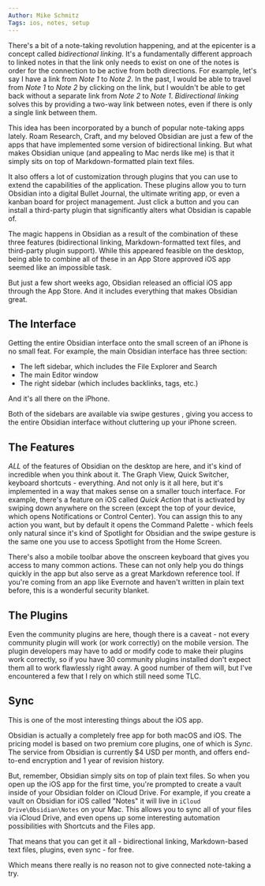 ```yaml
---
Author: Mike Schmitz
Tags: ios, notes, setup
---
```


There's a bit of a note-taking revolution happening, and at the epicenter is a concept called _bidirectional linking_. It's a fundamentally different approach to linked notes in that the link only needs to exist on one of the notes is order for the connection to be active from both directions. For example, let's say I have a link from _Note 1_ to _Note 2_. In the past, I would be able to travel from _Note 1_ to _Note 2_ by clicking on the link, but I wouldn't be able to get back without a separate link from _Note 2_ to _Note 1_. _Bidirectional linking_ solves this by providing a two-way link between notes, even if there is only a single link between them.

This idea has been incorporated by a bunch of popular note-taking apps lately. Roam Research, Craft, and my beloved Obsidian are just a few of the apps that have implemented some version of bidirectional linking. But what makes Obsidian unique (and appealing to Mac nerds like me) is that it simply sits on top of Markdown-formatted plain text files.

It also offers a lot of customization through plugins that you can use to extend the capabilities of the application. These plugins allow you to turn Obsidian into a digital Bullet Journal, the ultimate writing app, or even a kanban board for project management. Just click a button and you can install a third-party plugin that significantly alters what Obsidian is capable of.

The magic happens in Obsidian as a result of the combination of these three features (bidirectional linking, Markdown-formatted text files, and third-party plugin support). While this appeared feasible on the desktop, being able to combine all of these in an App Store approved iOS app seemed like an impossible task.

But just a few short weeks ago, Obsidian released an official iOS app through the App Store. And it includes everything that makes Obsidian great.

## The Interface

Getting the entire Obsidian interface onto the small screen of an iPhone is no small feat. For example, the main Obsidian interface has three section:

- The left sidebar, which includes the File Explorer and Search
- The main Editor window
- The right sidebar (which includes backlinks, tags, etc.)

And it's all there on the iPhone.

Both of the sidebars are available via swipe gestures , giving you access to the entire Obsidian interface without cluttering up your iPhone screen.

## The Features

_ALL_ of the features of Obsidian on the desktop are here, and it's kind of incredible when you think about it. The Graph View, Quick Switcher, keyboard shortcuts - everything. And not only is it all here, but it's implemented in a way that makes sense on a smaller touch interface. For example, there's a feature on iOS called _Quick Action_ that is activated by swiping down anywhere on the screen (except the top of your device, which opens Notifications or Control Center). You can assign this to any action you want, but by default it opens the Command Palette - which feels only natural since it's kind of Spotlight for Obsidian and the swipe gesture is the same one you use to access Spotlight from the Home Screen.

There's also a mobile toolbar above the onscreen keyboard that gives you access to many common actions. These can not only help you do things quickly in the app but also serve as a great Markdown reference tool. If you're coming from an app like Evernote and haven't written in plain text before, this is a wonderful security blanket.

## The Plugins

Even the community plugins are here, though there is a caveat - not every community plugin will work (or work correctly) on the mobile version. The plugin developers may have to add or modify code to make their plugins work correctly, so if you have 30 community plugins installed don't expect them all to work flawlessly right away. A good number of them will, but I've encountered a few that I rely on which still need some TLC.

## Sync

This is one of the most interesting things about the iOS app.

Obsidian is actually a completely free app for both macOS and iOS. The pricing model is based on two premium core plugins, one of which is _Sync_. The service from Obsidian is currently $4 USD per month, and offers end-to-end encryption and 1 year of revision history.

But, remember, Obsidian simply sits on top of plain text files. So when you open up the iOS app for the first time, you're prompted to create a vault inside of your Obsidian folder on iCloud Drive. For example, if you create a vault on Obsidian for iOS called "Notes" it will live in `iCloud Drive\Obsidian\Notes` on your Mac. This allows you to sync all of your files via iCloud Drive, and even opens up some interesting automation possibilities with Shortcuts and the Files app.

That means that you can get it all - bidirectional linking, Markdown-based text files, plugins, even sync - for free.

Which means there really is no reason not to give connected note-taking a try.
